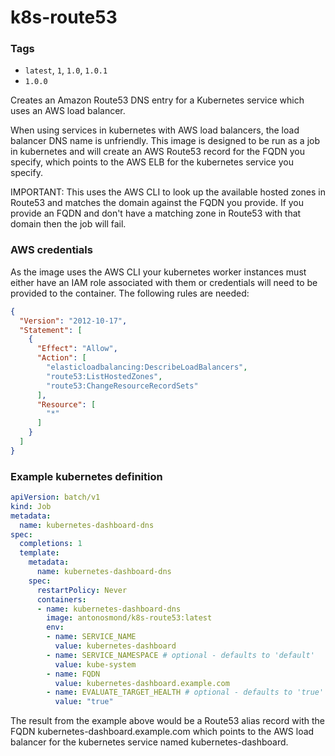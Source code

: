 # k8s-route53

### Tags
* `latest`, `1`, `1.0`, `1.0.1`
* `1.0.0`

Creates an Amazon Route53 DNS entry for a Kubernetes service which uses an AWS load balancer.

When using services in kubernetes with AWS load balancers, the load balancer DNS name is unfriendly.
This image is designed to be run as a job in kubernetes and will create an AWS Route53 record for the FQDN you specify, which points to the AWS ELB for the kubernetes service you specify.

IMPORTANT:
This uses the AWS CLI to look up the available hosted zones in Route53 and matches the domain against the FQDN you provide.
If you provide an FQDN and don't have a matching zone in Route53 with that domain then the job will fail.  

### AWS credentials
As the image uses the AWS CLI your kubernetes worker instances must either have an IAM role associated with them or credentials will need to be provided to the container. The following rules are needed:
```json
{
  "Version": "2012-10-17",
  "Statement": [
    {
      "Effect": "Allow",
      "Action": [
        "elasticloadbalancing:DescribeLoadBalancers",
        "route53:ListHostedZones",
        "route53:ChangeResourceRecordSets"
      ],
      "Resource": [
        "*"
      ]
    }
  ]
}
```

### Example kubernetes definition
```yaml
apiVersion: batch/v1
kind: Job
metadata:
  name: kubernetes-dashboard-dns
spec:
  completions: 1
  template:
    metadata:
      name: kubernetes-dashboard-dns
    spec:
      restartPolicy: Never
      containers:
      - name: kubernetes-dashboard-dns
        image: antonosmond/k8s-route53:latest
        env:
        - name: SERVICE_NAME
          value: kubernetes-dashboard          
        - name: SERVICE_NAMESPACE # optional - defaults to 'default'
          value: kube-system
        - name: FQDN
          value: kubernetes-dashboard.example.com
        - name: EVALUATE_TARGET_HEALTH # optional - defaults to 'true'
          value: "true"
```

The result from the example above would be a Route53 alias record with the FQDN kubernetes-dashboard.example.com which points to the AWS load balancer for the kubernetes service named kubernetes-dashboard.
